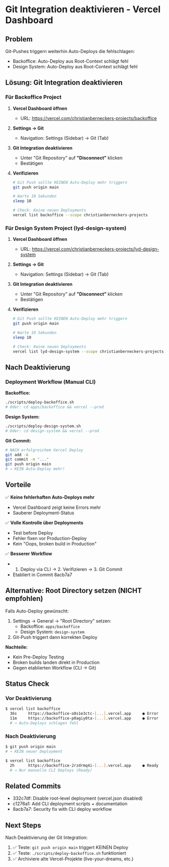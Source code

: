 # Git Integration deaktivieren - Vercel Dashboard

## Problem
Git-Pushes triggern weiterhin Auto-Deploys die fehlschlagen:
- Backoffice: Auto-Deploy aus Root-Context schlägt fehl
- Design System: Auto-Deploy aus Root-Context schlägt fehl

## Lösung: Git Integration deaktivieren

### Für Backoffice Project

1. **Vercel Dashboard öffnen**
   - URL: https://vercel.com/christianberneckers-projects/backoffice

2. **Settings → Git**
   - Navigation: Settings (Sidebar) → Git (Tab)

3. **Git Integration deaktivieren**
   - Unter "Git Repository" auf **"Disconnect"** klicken
   - Bestätigen

4. **Verifizieren**
   ```bash
   # Git Push sollte KEINEN Auto-Deploy mehr triggern
   git push origin main

   # Warte 10 Sekunden
   sleep 10

   # Check: Keine neuen Deployments
   vercel list backoffice --scope christianberneckers-projects
   ```

### Für Design System Project (lyd-design-system)

1. **Vercel Dashboard öffnen**
   - URL: https://vercel.com/christianberneckers-projects/lyd-design-system

2. **Settings → Git**
   - Navigation: Settings (Sidebar) → Git (Tab)

3. **Git Integration deaktivieren**
   - Unter "Git Repository" auf **"Disconnect"** klicken
   - Bestätigen

4. **Verifizieren**
   ```bash
   # Git Push sollte KEINEN Auto-Deploy mehr triggern
   git push origin main

   # Warte 10 Sekunden
   sleep 10

   # Check: Keine neuen Deployments
   vercel list lyd-design-system --scope christianberneckers-projects
   ```

## Nach Deaktivierung

### Deployment Workflow (Manual CLI)

**Backoffice:**
```bash
./scripts/deploy-backoffice.sh
# Oder: cd apps/backoffice && vercel --prod
```

**Design System:**
```bash
./scripts/deploy-design-system.sh
# Oder: cd design-system && vercel --prod
```

**Git Commit:**
```bash
# NACH erfolgreichem Vercel Deploy
git add -A
git commit -m "..."
git push origin main
# → KEIN Auto-Deploy mehr!
```

## Vorteile

✅ **Keine fehlerhaften Auto-Deploys mehr**
- Vercel Dashboard zeigt keine Errors mehr
- Sauberer Deployment-Status

✅ **Volle Kontrolle über Deployments**
- Test before Deploy
- Fehler fixen vor Production-Deploy
- Kein "Oops, broken build in Production"

✅ **Besserer Workflow**
- 1. Deploy via CLI → 2. Verifizieren → 3. Git Commit
- Etabliert in Commit 8acb7a7

## Alternative: Root Directory setzen (NICHT empfohlen)

Falls Auto-Deploy gewünscht:
1. Settings → General → "Root Directory" setzen:
   - Backoffice: `apps/backoffice`
   - Design System: `design-system`
2. Git-Push triggert dann korrekten Deploy

**Nachteile:**
- Kein Pre-Deploy Testing
- Broken builds landen direkt in Production
- Gegen etablierten Workflow (CLI → Git)

## Status Check

### Vor Deaktivierung
```bash
$ vercel list backoffice
  36s     https://backoffice-o8s1e3ctc-[...].vercel.app     ● Error     Production
  11m     https://backoffice-p0agiy0ta-[...].vercel.app     ● Error     Production
  # → Auto-Deploys schlagen fehl
```

### Nach Deaktivierung
```bash
$ git push origin main
# → KEIN neuer Deployment

$ vercel list backoffice
  2h      https://backoffice-2rzdrmq4i-[...].vercel.app     ● Ready     Production
  # → Nur manuelle CLI Deploys (Ready)
```

## Related Commits
- 332c7df: Disable root-level deployment (vercel.json disabled)
- c1276a1: Add CLI deployment scripts + documentation
- 8acb7a7: Security fix with CLI deploy workflow

## Next Steps
Nach Deaktivierung der Git Integration:
1. ✅ Teste: `git push origin main` triggert KEINEN Deploy
2. ✅ Teste: `./scripts/deploy-backoffice.sh` funktioniert
3. ✅ Archiviere alte Vercel-Projekte (live-your-dreams, etc.)
